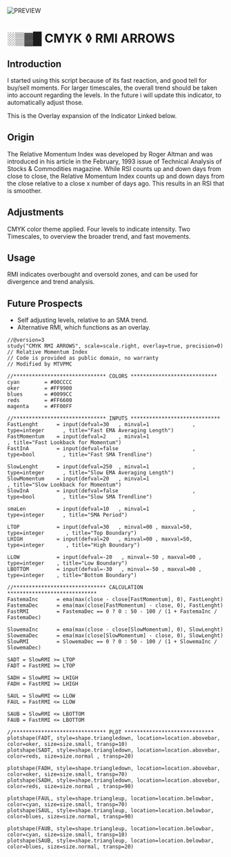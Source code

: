 ![PREVIEW](https://s3.tradingview.com/w/WqlNSIjd_mid.png)
# ░▒▓█ CMYK ◊ RMI ARROWS
## Introduction 
I started using this script because of its fast reaction, and good tell for buy/sell moments. 
For larger timescales, the overall trend should be taken into account regarding the levels. 
In the future i will update this indicator, to automatically adjust those. 

This is the Overlay expansion of the Indicator Linked below. 

## Origin 
The Relative Momentum Index was developed by Roger Altman and was introduced in his article in the February, 1993 issue of Technical Analysis of Stocks & Commodities magazine. 
While RSI counts up and down days from close to close, the Relative Momentum Index counts up and down days from the close relative to a close x number of days ago. 
This results in an RSI that is smoother. 

## Adjustments 
CMYK color theme applied. 
Four levels to indicate intensity. 
Two Timescales, to overview the broader trend, and fast movements. 

## Usage 
RMI indicates overbought and oversold zones, and can be used for divergence and trend analysis. 

## Future Prospects 
* Self adjusting levels, relative to an SMA trend. 
* Alternative RMI, which functions as an overlay. 

```
//@version=3
study("CMYK RMI ARROWS", scale=scale.right, overlay=true, precision=0)
// Relative Momentum Index
// Code is provided as public domain, no warranty
// Modified by MTVPMC

//****************************** COLORS ****************************
cyan        = #00CCCC
oker        = #FF9900
blues       = #0099CC
reds        = #FF6600
magenta     = #FF00FF

//****************************** INPUTS *****************************
FastLenght      = input(defval=30   , minval=1              , type=integer      , title="Fast EMA Averaging Length")
FastMomentum    = input(defval=2    , minval=1                                  , title="Fast Lookback for Momentum")
FastInA         = input(defval=false                        , type=bool         , title="Fast SMA Trendline")

SlowLenght      = input(defval=250  , minval=1              , type=integer      , title="Slow EMA Averaging Length")
SlowMomentum    = input(defval=20   , minval=1                                  , title="Slow Lookback for Momentum")
SlowInA         = input(defval=false                        , type=bool         , title="Slow SMA Trendline")

smaLen          = input(defval=10   , minval=1              , type=integer      , title="SMA Period")

LTOP            = input(defval=30   , minval=00 , maxval=50, type=integer       , title="Top Boundary")
LHIGH           = input(defval=20   , minval=00 , maxval=50, type=integer       , title="High Boundary")

LLOW            = input(defval=-20   , minval=-50 , maxval=00 , type=integer    , title="Low Boundary")
LBOTTOM         = input(defval=-30   , minval=-50 , maxval=00 , type=integer    , title="Bottom Boundary")

//****************************** CALCULATION *****************************
FastemaInc      = ema(max(close - close[FastMomentum], 0), FastLenght)
FastemaDec      = ema(max(close[FastMomentum] - close, 0), FastLenght)
FastRMI         = FastemaDec == 0 ? 0 : 50 - 100 / (1 + FastemaInc / FastemaDec)

SlowemaInc      = ema(max(close - close[SlowMomentum], 0), SlowLenght)
SlowemaDec      = ema(max(close[SlowMomentum] - close, 0), SlowLenght)
SlowRMI         = SlowemaDec == 0 ? 0 : 50 - 100 / (1 + SlowemaInc / SlowemaDec)

SADT = SlowRMI >= LTOP
FADT = FastRMI >= LTOP

SADH = SlowRMI >= LHIGH
FADH = FastRMI >= LHIGH

SAUL = SlowRMI <= LLOW
FAUL = FastRMI <= LLOW

SAUB = SlowRMI <= LBOTTOM
FAUB = FastRMI <= LBOTTOM

//****************************** PLOT *****************************
plotshape(FADT, style=shape.triangledown, location=location.abovebar, color=oker, size=size.small, transp=10)
plotshape(SADT, style=shape.triangledown, location=location.abovebar, color=reds, size=size.normal , transp=20)

plotshape(FADH, style=shape.triangledown, location=location.abovebar, color=oker, size=size.small, transp=70)
plotshape(SADH, style=shape.triangledown, location=location.abovebar, color=reds, size=size.normal , transp=90)

plotshape(FAUL, style=shape.triangleup, location=location.belowbar, color=cyan, size=size.small, transp=70)        
plotshape(SAUL, style=shape.triangleup, location=location.belowbar, color=blues, size=size.normal, transp=90)

plotshape(FAUB, style=shape.triangleup, location=location.belowbar, color=cyan, size=size.small, transp=10)
plotshape(SAUB, style=shape.triangleup, location=location.belowbar, color=blues, size=size.normal, transp=20)
```
